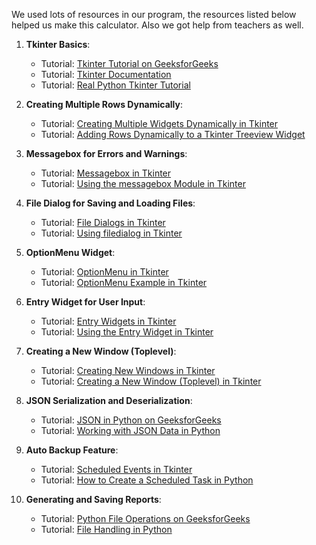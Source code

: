 We used lots of resources in our program, the resources listed below helped us make this calculator. Also we got help from teachers as well.

1. **Tkinter Basics**:
   - Tutorial: [Tkinter Tutorial on GeeksforGeeks](https://www.geeksforgeeks.org/python-gui-tkinter/)
   - Tutorial: [Tkinter Documentation](https://docs.python.org/3/library/tkinter.html)
   - Tutorial: [Real Python Tkinter Tutorial](https://realpython.com/python-gui-tkinter/)

2. **Creating Multiple Rows Dynamically**:
   - Tutorial: [Creating Multiple Widgets Dynamically in Tkinter](https://www.geeksforgeeks.org/how-to-create-multiple-widgets-dynamically-in-tkinter/)
   - Tutorial: [Adding Rows Dynamically to a Tkinter Treeview Widget](https://www.pythontutorial.net/tkinter/tkinter-treeview/#:~:text=You%20can%20add%20a%20new%20row%20to%20a%20Tkinter%20Treeview%20widget%20by%20calling%20the%20insert%20method%20of%20the%20Treeview%20object.)

3. **Messagebox for Errors and Warnings**:
   - Tutorial: [Messagebox in Tkinter](https://www.geeksforgeeks.org/python-message-box-in-tkinter/)
   - Tutorial: [Using the messagebox Module in Tkinter](https://realpython.com/python-tkinter-messagebox/)

4. **File Dialog for Saving and Loading Files**:
   - Tutorial: [File Dialogs in Tkinter](https://www.geeksforgeeks.org/python-tkinter-tutorial/#filedialogs)
   - Tutorial: [Using filedialog in Tkinter](https://www.pythontutorial.net/tkinter/tkinter-filedialog/)

5. **OptionMenu Widget**:
   - Tutorial: [OptionMenu in Tkinter](https://www.geeksforgeeks.org/python-tkinter-optionmenu-widget/)
   - Tutorial: [OptionMenu Example in Tkinter](https://www.pythontutorial.net/tkinter/tkinter-optionmenu/)

6. **Entry Widget for User Input**:
   - Tutorial: [Entry Widgets in Tkinter](https://www.geeksforgeeks.org/python-tkinter-entry-widget/)
   - Tutorial: [Using the Entry Widget in Tkinter](https://www.pythontutorial.net/tkinter/tkinter-entry/)

7. **Creating a New Window (Toplevel)**:
   - Tutorial: [Creating New Windows in Tkinter](https://www.geeksforgeeks.org/python-tkinter-toplevel-widget/)
   - Tutorial: [Creating a New Window (Toplevel) in Tkinter](https://www.pythontutorial.net/tkinter/tkinter-toplevel/)

8. **JSON Serialization and Deserialization**:
   - Tutorial: [JSON in Python on GeeksforGeeks](https://www.geeksforgeeks.org/json-in-python/)
   - Tutorial: [Working with JSON Data in Python](https://realpython.com/python-json/)

9. **Auto Backup Feature**:
   - Tutorial: [Scheduled Events in Tkinter](https://www.geeksforgeeks.org/python-schedule-library/)
   - Tutorial: [How to Create a Scheduled Task in Python](https://realpython.com/python-schedule/#:~:text=You%20can%20create%20a%20scheduled%20task%20in%20Python%20by%20using%20the%20schedule%20library%20that%20allows%20you%20to%20run%20a%20function%20at%20a%20specific%20time%20or%20after%20a%20specific%20interval.)

10. **Generating and Saving Reports**:
    - Tutorial: [Python File Operations on GeeksforGeeks](https://www.geeksforgeeks.org/file-handling-python/)
    - Tutorial: [File Handling in Python](https://realpython.com/read-write-files-python/)
